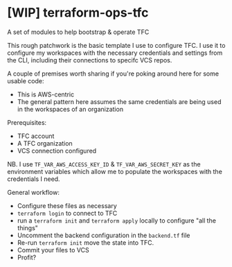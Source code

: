 # [WIP] terraform-ops-tfc
A set of modules to help bootstrap &amp; operate TFC

This rough patchwork is the basic template I use to configure TFC. I use it to configure my workspaces with the necessary credentials and settings from the CLI, including their connections to specifc VCS repos.

A couple of premises worth sharing if you're poking around here for some usable code:
- This is AWS-centric
- The general pattern here assumes the same credentials are being used in the workspaces of an organization

Prerequisites:
- TFC account
- A TFC organization
- VCS connection configured

NB. I use `TF_VAR_AWS_ACCESS_KEY_ID` & `TF_VAR_AWS_SECRET_KEY` as the environment variables which allow me to populate the workspaces with the credentials I need.

General workflow:
- Configure these files as necessary
- `terraform login` to connect to TFC
- run a `terraform init` and `terraform apply` locally to configure "all the things"
- Uncomment the backend configuration in the `backend.tf` file
- Re-run `terraform init` move the state into TFC.
- Commit your files to VCS
- Profit?
